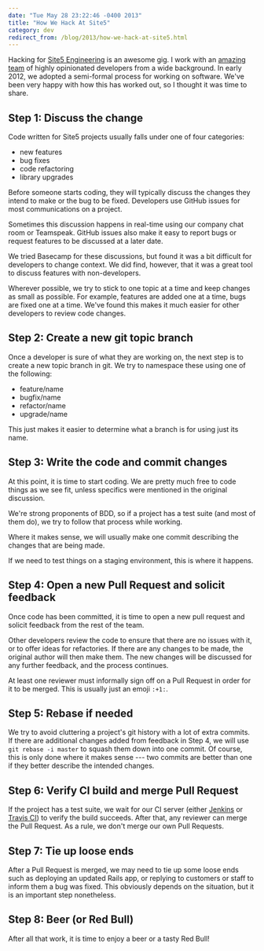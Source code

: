 ```yaml
---
date: "Tue May 28 23:22:46 -0400 2013"
title: "How We Hack At Site5"
category: dev
redirect_from: /blog/2013/how-we-hack-at-site5.html
---
```


Hacking for [Site5 Engineering](http://eng5.com/) is an awesome gig. I work
with an [amazing team](https://github.com/site5?tab=members) of highly
opinionated developers from a wide background. In early 2012, we adopted a
semi-formal process for working on software. We've been very happy with how
this has worked out, so I thought it was time to share.

## Step 1: Discuss the change

Code written for Site5 projects usually falls under one of four categories:

* new features
* bug fixes
* code refactoring
* library upgrades

Before someone starts coding, they will typically discuss the changes they
intend to make or the bug to be fixed. Developers use GitHub issues for most
communications on a project.

Sometimes this discussion happens in real-time using our company chat room or
Teamspeak. GitHub issues also make it easy to report bugs or request features
to be discussed at a later date.

We tried Basecamp for these discussions, but found it was a bit difficult for
developers to change context. We did find, however, that it was a great tool
to discuss features with non-developers.

Wherever possible, we try to stick to one topic at a time and keep changes as
small as possible. For example, features are added one at a time, bugs are
fixed one at a time. We've found this makes it much easier for other
developers to review code changes.

## Step 2: Create a new git topic branch

Once a developer is sure of what they are working on, the next step is to
create a new topic branch in git. We try to namespace these using one of the
following:

* feature/name
* bugfix/name
* refactor/name
* upgrade/name

This just makes it easier to determine what a branch is for using just its
name.

## Step 3: Write the code and commit changes

At this point, it is time to start coding. We are pretty much free to code
things as we see fit, unless specifics were mentioned in the original
discussion.

We're strong proponents of BDD, so if a project has a test suite (and most of
them do), we try to follow that process while working.

Where it makes sense, we will usually make one commit describing the changes
that are being made.

If we need to test things on a staging environment, this is where it happens.

## Step 4: Open a new Pull Request and solicit feedback

Once code has been committed, it is time to open a new pull request and
solicit feedback from the rest of the team.

Other developers review the code to ensure that there are no issues with it,
or to offer ideas for refactories. If there are any changes to be made, the
original author will then make them. The new changes will be discussed for any
further feedback, and the process continues.

At least one reviewer must informally sign off on a Pull Request in order for
it to be merged. This is usually just an emoji `:+1:`.

## Step 5: Rebase if needed

We try to avoid cluttering a project's git history with a lot of extra
commits. If there are additional changes added from feedback in Step 4, we
will use `git rebase -i master` to squash them down into one commit. Of
course, this is only done where it makes sense --- two commits are better than
one if they better describe the intended changes.

## Step 6: Verify CI build and merge Pull Request

If the project has a test suite, we wait for our CI server (either
[Jenkins](http://jenkins-ci.org) or [Travis CI](https://travis-ci.org)) to
verify the build succeeds. After that, any reviewer can merge the Pull
Request. As a rule, we don't merge our own Pull Requests.

## Step 7: Tie up loose ends

After a Pull Request is merged, we may need to tie up some loose ends such as
deploying an updated Rails app, or replying to customers or staff to inform
them a bug was fixed. This obviously depends on the situation, but it is an
important step nonetheless.

## Step 8: Beer (or Red Bull)

After all that work, it is time to enjoy a beer or a tasty Red Bull!
